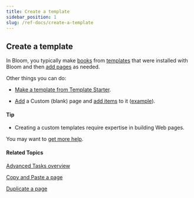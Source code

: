 ```yaml
---
title: Create a template
sidebar_position: 1
slug: /ref-docs/create-a-template
---
```


## Create a template

In Bloom, you typically make [books](../../Concepts/Book.md) from [templates](../../Concepts/Template.md) that were installed with Bloom and then [add pages](../Edit_tasks/Add_a_page.md) as needed.

Other things you can do:

-   [Make a template from Template Starter](../Shell_book_tasks/Make_a_template_from_Template_Starter.md).
    

-   [Add](../Edit_tasks/Add_a_page.md) a Custom (blank) page and [add items](../Edit_tasks/About_the_Change_Layout_controls.md) to it ([example](../Edit_tasks/Custom_page_template_example.md)).
    

#### Tip

-   Creating a custom templates require expertise in building Web pages.
    

You may want to [get more help](../../Overview/Get_More_Help.md).

#### Related Topics

[Advanced Tasks overview](Advanced_tasks_overview.md)

[Copy and Paste a page](../Edit_tasks/Copy_and_paste_a_page.md)

[Duplicate a page](../Edit_tasks/Duplicate_a_page.md)